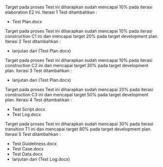 Target pada proses Test ini diharapkan sudah mencapai 10% pada iterasi elaboration E2 ini. Iterasi 1 Test ditambahkan :
- Test Plan.docx

Target pada proses Test ini diharapkan sudah mencapai 10% pada iterasi construction C1 ini dan mencapai target 20% pada target development plan. Iterasi 2 Test ditambahkan :
- lanjutan dari (Test Plan.docx)

Target pada proses Test ini diharapkan sudah mencapai 10% pada iterasi construction C2 ini dan mencapai target 30% pada target development plan. Iterasi 3 Test ditambahkan :
- lanjutan dari (Test Plan.docx)

Target pada proses Test ini diharapkan sudah mencapai 20% pada iterasi construction C3 ini dan mencapai target 50% pada target development plan. Iterasi 4 Test ditambahkan :
- Test Script.docx
- Test Log.docx

Target pada proses Test ini diharapkan sudah mencapai 30% pada iterasi transition T1 ini dan mencapai target 80% pada target development plan. Iterasi 5 Test ditambahkan :
- Test Guideliness.docx
- Test Case.docx
- Test Data.docx
- lanjutan dari (Test Log.docx)
